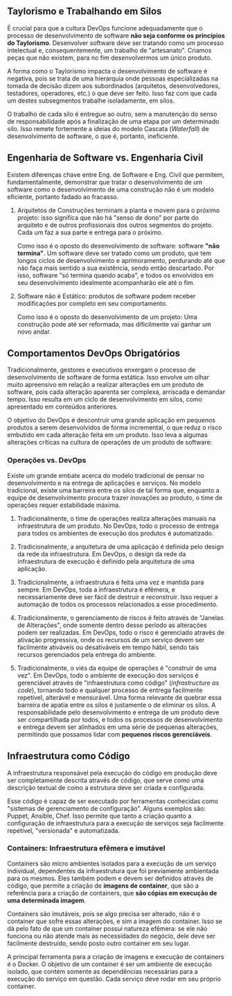 ## Taylorismo e Trabalhando em Silos

É crucial para que a cultura DevOps funcione adequadamente que o processo de desenvolvimento de software **não seja conforme os princípios do Taylorismo**. Desenvolver software deve ser tratando como um processo intelectual e, consequentemente, um trabalho de "artesanato". Criamos peças que não existem, para no fim desenvolvermos um único produto.

A forma como o Taylorismo impacta o desenvolvimento de software é negativa, pois se trata de uma hierarquia onde pessoas especializadas na tomada de decisão dizem aos subordinados (arquitetos, desenvolvedores, testadores, operadores, etc.) o que deve ser feito. Isso faz com que cada um destes subsegmentos trabalhe isoladamente, em silos.

O trabalho de cada silo é entregue ao outro, sem a manutenção do senso de responsabilidade após a finalização de uma etapa por um determinado silo. Isso remete fortemente a ideias do modelo Cascata (*Waterfall*) de desenvolvimento de software, o que é, portanto, ineficiente.
## Engenharia de Software vs. Engenharia Civil

Existem diferenças chave entre Eng. de Software e Eng. Civil que permitem, fundamentalmente, demonstrar que tratar o desenvolvimento de um software como o desenvolvimento de uma construção não é um modelo eficiente, portanto fadado ao fracasso.

1. Arquitetos de Construções terminam a planta e movem para o próximo projeto: isso significa que não há "senso de dono" por parte do arquiteto e de outros profissionais dos outros segmentos do projeto. Cada um faz a sua parte e entrega para o próximo.
   
   Como isso é o oposto do desenvolvimento de software: software **"não termina"**. Um software deve ser tratado como um produto, que tem longos ciclos de desenvolvimento e aprimoramento, perdurando até que não faça mais sentido a sua existência, sendo então descartado. Por isso, software "só termina quando acaba", e todos os envolvidos em seu desenvolvimento idealmente acompanharão ele até o fim.

2. Software não é Estático: produtos de software podem receber modificações por completo em seu comportamento. 
   
   Como isso é o oposto do desenvolvimento de um projeto: Uma construção pode até ser reformada, mas dificilmente vai ganhar um novo andar.
## Comportamentos DevOps Obrigatórios

Tradicionalmente, gestores e executivos enxergam o processo de desenvolvimento de software de forma estática. Isso envolve um olhar muito apreensivo em relação a realizar alterações em um produto de software, pois cada alteração aparenta ser complexa, arriscada e demandar tempo.
Isso resulta em um ciclo de desenvolvimento em silos, como apresentado em conteúdos anteriores.

O objetivo do DevOps é descontruir uma grande aplicação em pequenos produtos a serem desenvolvidos de forma incremental, o que reduz o risco embutido em cada alteração feita em um produto. Isso leva a algumas alterações críticas na cultura de operações de um produto de software:

### Operações vs. DevOps

Existe um grande embate acerca do modelo tradicional de pensar no desenvolvimento e na entrega de aplicações e serviços. No modelo tradicional, existe uma barreira entre os silos de tal forma que, enquanto a equipe de desenvolvimento procura trazer inovações ao produto, o time de operações requer estabilidade máxima. 

1. Tradicionalmente, o time de operações realiza alterações manuais na infraestrutura de um produto. No DevOps, todo o processo de entrega para todos os ambientes de execução dos produtos é automatizado.

2. Tradicionalmente, a arquitetura de uma aplicação é definida pelo design da rede da infraestrutura. Em DevOps, o design da rede da infraestrutura de execução é definido pela arquitetura de uma aplicação.

3. Tradicionalmente, a infraestrutura é feita uma vez e mantida para sempre. Em DevOps, toda a infraestrutura é efêmera, e necessariamente deve ser fácil de destruir e reconstruir. Isso requer a automação de todos os processos relacionados a esse procedimento.

4. Tradicionalmente, o gerenciamento de riscos é feito através de "Janelas de Alterações", onde somente dentro desse período as alterações podem ser realizadas. Em DevOps, todo o risco é gerenciado através de ativação progressiva, onde os recursos de um serviço devem ser facilmente ativáveis ou desativáveis em tempo hábil, sendo tais recursos gerenciados pela entrega do ambiente.

5. Tradicionalmente, o viés da equipe de operações é "construir de uma vez".  Em DevOps, todo o ambiente de execução dos serviços é gerenciável através de "infraestrutura como código" (*infrastructure as code*), tornando todo e qualquer processo de entrega facilmente repetível, alterável e mensurável.
Uma forma relevante de quebrar essa barreira de apatia entre os silos é justamente o de eliminar os silos. A responsabilidade pelo desenvolvimento e entrega de um produto deve ser compartilhada por todos, e todos os processos de desenvolvimento e entrega devem ser alinhados em uma série de pequenas alterações, permitindo que possamos lidar com **pequenos riscos gerenciáveis**.
## Infraestrutura como Código

A infraestrutura responsável pela execução do código em produção deve ser completamente descrita através de código, que serve como uma descrição textual de como a estrutura deve ser criada e configurada. 

Esse código é capaz de ser executado por ferramentas conhecidas como "sistemas de gerenciamento de configuração". Alguns exemplos são: Puppet, Ansible, Chef. Isso permite que tanto a criação quanto a configuração de infraestrutura para a execução de serviços seja facilmente repetível, "versionada" e automatizada.

### Containers: Infraestrutura efêmera e imutável

Containers são micro ambientes isolados para a execução de um serviço individual, dependentes da infraestrutura que foi previamente ambientada para os mesmos. Eles também podem e devem ser definidos através de código, que permite a criação de **imagens de container**, que são a referência para a criação de containers, que **são cópias em execução de uma determinada imagem**.

Containers são imutáveis, pois se algo precisa ser alterado, não é o container que sofre essas alterações, e sim a imagem do container. Isso se dá pelo fato de que um container possui natureza efêmera: se ele não funciona ou não atende mais às necessidades do negócio, dele deve ser facilmente destruído, sendo posto outro container em seu lugar.

A principal ferramenta para a criação de imagens e execução de containers é o Docker. O objetivo de um container é ser um ambiente de execução isolado, que contém somente as dependências necessárias para a execução do serviço em questão. Cada serviço deve rodar em seu próprio container.